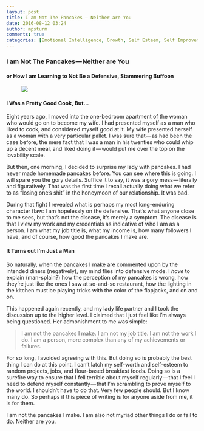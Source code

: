 ```yaml
---
layout: post
title: I am Not The Pancakes — Neither are You
date: 2016-08-12 03:24
author: mpsturm
comments: true
categories: [Emotional Intelligence, Growth, Self Esteem, Self Improvement, Self-awareness, Uncategorized]
---
```



<h3>I am Not The Pancakes — Neither are You</h3>
<h4>or How I am Learning to Not Be a Defensive, Stammering Buffoon</h4>
<figure>

<img src="https://mikesturmblog.files.wordpress.com/2016/08/76cd5-1cjzdmtj42ku66yr4pu3tua.jpeg">
</figure><h4>I Was a Pretty Good Cook, But…</h4>
<p>Eight years ago, I moved into the one-bedroom apartment of the woman who would go on to become my wife. I had presented myself as a man who liked to cook, and considered myself good at it. My wife presented herself as a woman with a very particular pallet. I was sure that — as had been the case before, the mere fact that I was a man in his twenties who could whip up a decent meal, and liked doing it — would put me over the top on the lovability scale.</p>
<p>But then, one morning, I decided to surprise my lady with pancakes. I had never made homemade pancakes before. You can see where this is going. I will spare you the gory details. Suffice it to say, it was a gory mess — literally and figuratively. That was the first time I recall actually doing what we refer to as “losing one’s shit” in the honeymoon of our relationship. It was bad.</p>
<p>During that fight I revealed what is perhaps my most long-enduring character flaw: I am hopelessly on the defensive. That’s what anyone close to me sees, but that’s not the disease, it’s merely a symptom. The disease is that I view my work and my credentials as indicative of who I am as a person. I am what my job title is, what my income is, how many followers I have, and of course, how good the pancakes I make are.</p>
<h4>It Turns out I’m Just a Man</h4>
<p>So naturally, when the pancakes I make are commented upon by the intended diners (negatively), my mind flies into defensive mode. I <em>have</em> to explain (man-splain?) how the perception of my pancakes is wrong, how they’re just like the ones I saw at so-and-so restaurant, how the lighting in the kitchen must be playing tricks with the color of the flapjacks, and on and on.</p>
<p>This happened again recently, and my lady life partner and I took the discussion up to the higher level. I claimed that I just feel like I’m always being questioned. Her admonishment to me was simple:</p>
<blockquote>I am not the pancakes I make. I am not my job title. I am not the work I do. I am a person, more complex than any of my achievements or failures.</blockquote>
<p>For so long, I avoided agreeing with this. But doing so is probably the best thing I can do at this point. I can’t latch my self-worth and self-esteem to random projects, jobs, and flour-based breakfast foods. Doing so is a surefire way to ensure that I fell terrible about myself regularly — that I feel I need to defend myself constantly — that I’m scrambling to prove myself to the world. I shouldn’t have to do that. Very few people should. But I know many do. So perhaps if this piece of writing is for anyone aside from me, it is for them.</p>
<p>I am not the pancakes I make. I am also not myriad other things I do or fail to do. Neither are you.</p>

